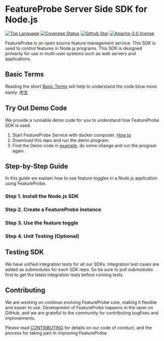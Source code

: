 # FeatureProbe Server Side SDK for Node.js

[![Top Language](https://img.shields.io/github/languages/top/FeatureProbe/server-sdk-node)](https://github.com/FeatureProbe/server-sdk-node/search?l=rust)
[![Coverage Status](https://coveralls.io/repos/github/FeatureProbe/server-sdk-node/badge.svg?branch=main)](https://coveralls.io/github/FeatureProbe/server-sdk-node?branch=main)
[![Github Star](https://img.shields.io/github/stars/FeatureProbe/server-sdk-node)](https://github.com/FeatureProbe/server-sdk-node/stargazers)
[![Apache-2.0 license](https://img.shields.io/github/license/FeatureProbe/FeatureProbe)](https://github.com/FeatureProbe/FeatureProbe/blob/main/LICENSE)

FeatureProbe is an open source feature management service. This SDK is used to control features in Node.js programs. This
SDK is designed primarily for use in multi-user systems such as web servers and applications.

## Basic Terms

Reading the short [Basic Terms](https://github.com/FeatureProbe/FeatureProbe/blob/main/BASIC_TERMS.md) will help to understand the code blow more easily.  [中文](https://github.com/FeatureProbe/FeatureProbe/blob/main/BASIC_TERMS_CN.md)

## Try Out Demo Code
We provide a runnable demo code for you to understand how FeatureProbe SDK is used.

1. Start FeatureProbe Service with docker composer. [How to](https://github.com/FeatureProbe/FeatureProbe#1-starting-featureprobe-service-with-docker-compose)
2. Download this repo and run the demo program:
3. Find the Demo code in [example](https://github.com/FeatureProbe/server-sdk-node/tree/main/example), 
do some change and run the program again.

## Step-by-Step Guide

In this guide we explain how to use feature toggles in a Node.js application using FeatureProbe.

### Step 1. Install the Node.js SDK

### Step 2. Create a FeatureProbe instance

### Step 3. Use the feature toggle

### Step 4. Unit Testing (Optional)

## Testing SDK

We have unified integration tests for all our SDKs. Integration test cases are added as submodules for each SDK repo. So
be sure to pull submodules first to get the latest integration tests before running tests.


## Contributing

We are working on continue evolving FeatureProbe core, making it flexible and easier to use.
Development of FeatureProbe happens in the open on GitHub, and we are grateful to the
community for contributing bugfixes and improvements.

Please read [CONTRIBUTING](https://github.com/FeatureProbe/featureprobe/blob/master/CONTRIBUTING.md)
for details on our code of conduct, and the process for taking part in improving FeatureProbe.